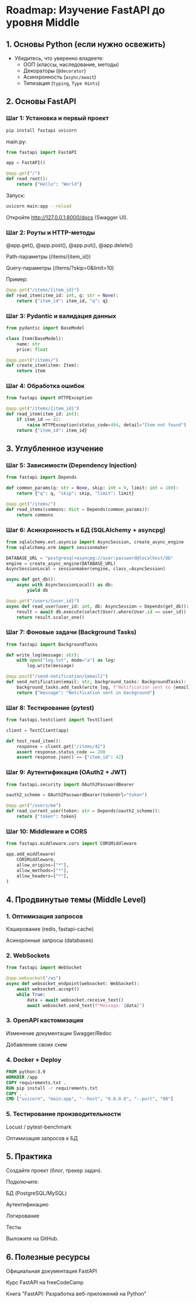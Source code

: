 # Roadmap: Изучение FastAPI до уровня Middle

## 1. Основы Python (если нужно освежить)
- Убедитесь, что уверенно владеете:
  - ООП (классы, наследование, методы)
  - Декораторы (`@decorator`)
  - Асинхронность (`async/await`)
  - Типизация (`typing`, `Type Hints`)

## 2. Основы FastAPI

### Шаг 1: Установка и первый проект
```bash
pip install fastapi uvicorn
```
main.py:

```python
from fastapi import FastAPI

app = FastAPI()

@app.get("/")
def read_root():
    return {"Hello": "World"}
```
Запуск:

```bash
uvicorn main:app --reload
```

Откройте http://127.0.0.1:8000/docs (Swagger UI).

### Шаг 2: Роуты и HTTP-методы
@app.get(), @app.post(), @app.put(), @app.delete()

Path-параметры (/items/{item_id})

Query-параметры (/items/?skip=0&limit=10)

Пример:

```python
@app.get("/items/{item_id}")
def read_item(item_id: int, q: str = None):
    return {"item_id": item_id, "q": q}
```
### Шаг 3: Pydantic и валидация данных
```python
from pydantic import BaseModel

class Item(BaseModel):
    name: str
    price: float

@app.post("/items/")
def create_item(item: Item):
    return item
```
### Шаг 4: Обработка ошибок
```python
from fastapi import HTTPException

@app.get("/items/{item_id}")
def read_item(item_id: int):
    if item_id == 42:
        raise HTTPException(status_code=404, detail="Item not found")
    return {"item_id": item_id}
```
## 3. Углубленное изучение
### Шаг 5: Зависимости (Dependency Injection)
```python
from fastapi import Depends

def common_params(q: str = None, skip: int = 0, limit: int = 100):
    return {"q": q, "skip": skip, "limit": limit}

@app.get("/items/")
def read_items(commons: dict = Depends(common_params)):
    return commons
```
### Шаг 6: Асинхронность и БД (SQLAlchemy + asyncpg)
```python
from sqlalchemy.ext.asyncio import AsyncSession, create_async_engine
from sqlalchemy.orm import sessionmaker

DATABASE_URL = "postgresql+asyncpg://user:password@localhost/db"
engine = create_async_engine(DATABASE_URL)
AsyncSessionLocal = sessionmaker(engine, class_=AsyncSession)

async def get_db():
    async with AsyncSessionLocal() as db:
        yield db

@app.get("/users/{user_id}")
async def read_user(user_id: int, db: AsyncSession = Depends(get_db)):
    result = await db.execute(select(User).where(User.id == user_id))
    return result.scalar_one()
```
### Шаг 7: Фоновые задачи (Background Tasks)
```python
from fastapi import BackgroundTasks

def write_log(message: str):
    with open("log.txt", mode="a") as log:
        log.write(message)

@app.post("/send-notification/{email}")
def send_notification(email: str, background_tasks: BackgroundTasks):
    background_tasks.add_task(write_log, f"Notification sent to {email}")
    return {"message": "Notification sent in background"}
```
### Шаг 8: Тестирование (pytest)
```python
from fastapi.testclient import TestClient

client = TestClient(app)

def test_read_item():
    response = client.get("/items/42")
    assert response.status_code == 200
    assert response.json() == {"item_id": 42}
```
### Шаг 9: Аутентификация (OAuth2 + JWT)
```python
from fastapi.security import OAuth2PasswordBearer

oauth2_scheme = OAuth2PasswordBearer(tokenUrl="token")

@app.get("/users/me")
def read_current_user(token: str = Depends(oauth2_scheme)):
    return {"token": token}
```
### Шаг 10: Middleware и CORS
```python
from fastapi.middleware.cors import CORSMiddleware

app.add_middleware(
    CORSMiddleware,
    allow_origins=["*"],
    allow_methods=["*"],
    allow_headers=["*"],
)
```
## 4. Продвинутые темы (Middle Level)
### 1. Оптимизация запросов
Кэширование (redis, fastapi-cache)

Асинхронные запросы (databases)

### 2. WebSockets
```python
from fastapi import WebSocket

@app.websocket("/ws")
async def websocket_endpoint(websocket: WebSocket):
    await websocket.accept()
    while True:
        data = await websocket.receive_text()
        await websocket.send_text(f"Message: {data}")
```
### 3. OpenAPI кастомизация
Изменение документации Swagger/Redoc

Добавление своих схем

### 4. Docker + Deploy
```Dockerfile
FROM python:3.9
WORKDIR /app
COPY requirements.txt .
RUN pip install -r requirements.txt
COPY . .
CMD ["uvicorn", "main:app", "--host", "0.0.0.0", "--port", "80"]
```
### 5. Тестирование производительности
Locust / pytest-benchmark

Оптимизация запросов к БД

## 5. Практика
Создайте проект (блог, трекер задач).

Подключите:

БД (PostgreSQL/MySQL)

Аутентификацию

Логирование

Тесты

Выложите на GitHub.

## 6. Полезные ресурсы
Официальная документация FastAPI

Курс FastAPI на freeCodeCamp

Книга "FastAPI: Разработка веб-приложений на Python"
